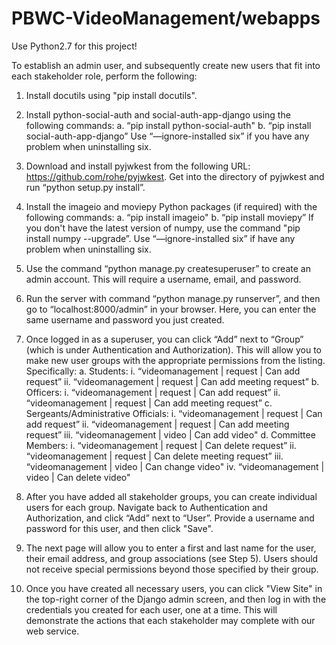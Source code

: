 # PBWC-VideoManagement/webapps

Use Python2.7 for this project!

To establish an admin user, and subsequently create new users that fit into each stakeholder role, perform the following: 

1. Install docutils using "pip install docutils".

2. Install python-social-auth and social-auth-app-django using the following commands:
        a. “pip install python-social-auth"
        b. “pip install social-auth-app-django”
   Use “—ignore-installed six” if you have any problem when uninstalling six.

3. Download and install pyjwkest from the following URL: https://github.com/rohe/pyjwkest. Get into the directory of pyjwkest and run “python setup.py install”.

4. Install the imageio and moviepy Python packages (if required) with the following commands:
        a. “pip install imageio"
        b. “pip install moviepy”
    If you don't have the latest version of numpy, use the command "pip install numpy --upgrade”. Use “—ignore-installed six” if have any problem when uninstalling six.

5. Use the command “python manage.py createsuperuser” to create an admin account. This will require a username, email, and password.

6. Run the server with command “python manage.py runserver”, and then go to “localhost:8000/admin” in your browser. Here, you can enter the same username and password you just created.

7. Once logged in as a superuser, you can click “Add” next to “Group” (which is under Authentication and Authorization). This will allow you to make new user groups with the appropriate permissions from the listing. Specifically:
        a. Students:
            i. “videomanagement | request | Can add request”
            ii. “videomanagement | request | Can add meeting request”
        b. Officers:
            i. “videomanagement | request | Can add request”
            ii. “videomanagement | request | Can add meeting request”
        c. Sergeants/Administrative Officials:
            i. “videomanagement | request | Can add request”
            ii. “videomanagement | request | Can add meeting request”
            iii. “videomanagement | video | Can add video"
        d. Committee Members:
            i. “videomanagement | request | Can delete request”
            ii. “videomanagement | request | Can delete meeting request”
            iii. “videomanagement | video | Can change video"
            iv. “videomanagement | video | Can delete video"

8. After you have added all stakeholder groups, you can create individual users for each group. Navigate back to Authentication and Authorization, and click “Add” next to “User”. Provide a username and password for this user, and then click "Save".

9. The next page will allow you to enter a first and last name for the user, their email address, and group associations (see Step 5). Users should not receive special permissions beyond those specified by their group.

10. Once you have created all necessary users, you can click "View Site" in the top-right corner of the Django admin screen, and then log in with the credentials you created for each user, one at a time. This will demonstrate the actions that each stakeholder may complete with our web service.




